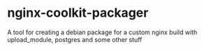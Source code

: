 # nginx-coolkit-packager
A tool for creating a debian package for a custom nginx build with upload_module, postgres and some other stuff 
